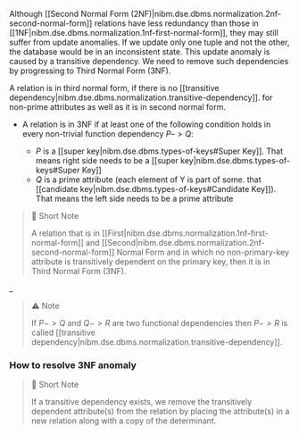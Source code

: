 
Although [[Second Normal Form (2NF)|nibm.dse.dbms.normalization.2nf-second-normal-form]] relations have less redundancy than those in [[1NF|nibm.dse.dbms.normalization.1nf-first-normal-form]], they may still suffer from update anomalies. If we update only one tuple and not the other, the database would be in an inconsistent state. This update anomaly is caused by a transitive dependency. We need to remove such dependencies by progressing to Third Normal Form (3NF).

A relation is in third normal form, if there is no [[transitive dependency|nibm.dse.dbms.normalization.transitive-dependency]].
 for non-prime attributes as well as it is in second normal form.

- A relation is in 3NF if at least one of the following condition holds in every non-trivial function dependency $P –> Q$:

  - $P$ is a [[super key|nibm.dse.dbms.types-of-keys#Super Key]]. That means right side needs to be a [[super key|nibm.dse.dbms.types-of-keys#Super Key]]
  - $Q$ is a prime attribute (each element of Y is part of some. that [[candidate key|nibm.dse.dbms.types-of-keys#Candidate Key]]). That means the left side needs to be a prime attribute
  
>💫 Short Note
>
>A relation that is in [[First|nibm.dse.dbms.normalization.1nf-first-normal-form]] and [[Second|nibm.dse.dbms.normalization.2nf-second-normal-form]] Normal Form and in which no non-primary-key attribute is transitively dependent on the primary key, then it is in Third Normal Form (3NF).

_

>⚠️ Note
>
> If $P->Q$ and $Q->R$ are two functional dependencies then $P->R$ is called [[transitive dependency|nibm.dse.dbms.normalization.transitive-dependency]].

### How to resolve 3NF anomaly

>💫 Short Note
>
>If a transitive dependency exists, we remove the transitively dependent attribute(s) from the relation by placing the attribute(s) in a new relation along with a copy of the determinant.
